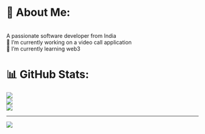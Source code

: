 # 💫 About Me:
<br>A passionate software developer from India<br>🔭 I’m currently working on a video call application<br>🌱 I’m currently learning web3<br>

# 📊 GitHub Stats:
![](https://github-readme-stats.vercel.app/api?username=Poorviraj&theme=vision-friendly-dark&hide_border=false&include_all_commits=false&count_private=false)<br/>
![](https://github-readme-streak-stats.herokuapp.com/?user=Poorviraj&theme=vision-friendly-dark&hide_border=false)<br/>
![](https://github-readme-stats.vercel.app/api/top-langs/?username=Poorviraj&theme=vision-friendly-dark&hide_border=false&include_all_commits=false&count_private=false&layout=compact)

---
[![](https://visitcount.itsvg.in/api?id=Poorviraj&icon=0&color=0)](https://visitcount.itsvg.in)

<!-- Proudly created with GPRM ( https://gprm.itsvg.in ) -->
